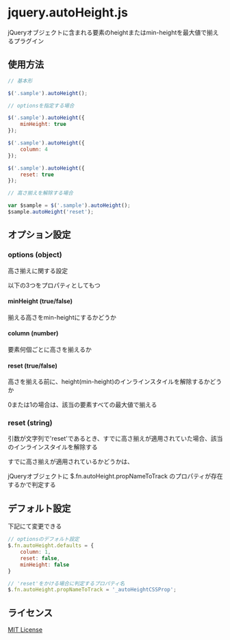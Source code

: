 # jquery.autoHeight.js

jQueryオブジェクトに含まれる要素のheightまたはmin-heightを最大値で揃えるプラグイン

## 使用方法

```js
// 基本形

$('.sample').autoHeight();
```

```js
// optionsを指定する場合

$('.sample').autoHeight({
    minHeight: true
});

$('.sample').autoHeight({
    column: 4
});

$('.sample').autoHeight({
    reset: true
});
```

```js
// 高さ揃えを解除する場合

var $sample = $('.sample').autoHeight();
$sample.autoHeight('reset');
```

## オプション設定

### options (object)

高さ揃えに関する設定

以下の3つをプロパティとしてもつ

#### minHeight (true/false)

揃える高さをmin-heightにするかどうか

#### column (number)

要素何個ごとに高さを揃えるか

#### reset (true/false)

高さを揃える前に、height(min-height)のインラインスタイルを解除するかどうか

0または1の場合は、該当の要素すべての最大値で揃える

### reset (string)

引数が文字列で'reset'であるとき、すでに高さ揃えが適用されていた場合、該当のインラインスタイルを解除する

すでに高さ揃えが適用されているかどうかは、

jQueryオブジェクトに $.fn.autoHeight.propNameToTrack のプロパティが存在するかで判定する

## デフォルト設定

下記にて変更できる

```js
// optionsのデフォルト設定
$.fn.autoHeight.defaults = {
    column: 1,
    reset: false,
    minHeight: false
}

// 'reset'をかける場合に判定するプロパティ名
$.fn.autoHeight.propNameToTrack = '_autoHeightCSSProp';
```


## ライセンス

[MIT License](https://raw.githubusercontent.com/bhargavrpatel/gulp-prettier/master/LICENSE)
